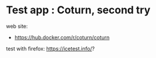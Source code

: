 # Test app : Coturn, second try

web site:

-   <https://hub.docker.com/r/coturn/coturn>



test with firefox:
https://icetest.info/?
